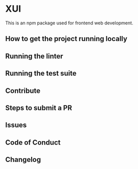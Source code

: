 # XUI

This is an npm package used for frontend web development.

## How to get the project running locally

## Running the linter

## Running the test suite

## Contribute

## Steps to submit a PR

## Issues

## Code of Conduct

## Changelog